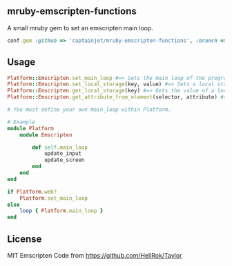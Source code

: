 ## mruby-emscripten-functions
A small mruby gem to set an emscripten main loop.

```Ruby
conf.gem :github => 'captainjet/mruby-emscripten-functions', :branch => 'main'
```

## Usage

```Ruby
Platform::Emscripten.set_main_loop #=> Sets the main loop of the program to "Platform::Emscripten.main_loop", raises PlatformError if not on web
Platform::Emscripten.set_local_storage(key, value) #=> Sets a local storage key to the value, raises PlatformError if not on web
Platform::Emscripten.get_local_storage(key) #=> Gets the value of a local storage key, raises PlatformError if not on web
Platform::Emscripten.get_attribute_from_element(selector, attribute) #=> Get the attribute from a page element, raises PlatformError if not on web

# You must define your own main_loop within Platform.

# Example
module Platform
    module Emscripten

        def self.main_loop
            update_input
            update_screen
        end
    end
end

if Platform.web?
    Platform.set_main_loop
else
    loop { Platform.main_loop }
end
```

## License

MIT
Emscripten Code from https://github.com/HellRok/Taylor